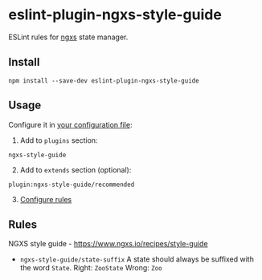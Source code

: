 # eslint-plugin-ngxs-style-guide
ESLint rules for [ngxs](https://www.ngxs.io) state manager.

## Install
```
npm install --save-dev eslint-plugin-ngxs-style-guide
```

## Usage
Configure it in [your configuration file](https://eslint.org/docs/user-guide/configuring):  
1. Add to `plugins` section:
```
ngxs-style-guide
```
2. Add to `extends` section (optional):
```
plugin:ngxs-style-guide/recommended
```
3. [Configure rules](https://eslint.org/docs/user-guide/configuring#configuring-rules)

## Rules

NGXS style guide - https://www.ngxs.io/recipes/style-guide

* `ngxs-style-guide/state-suffix`  A state should always be suffixed with the word `State`. Right: `ZooState` Wrong: `Zoo`
